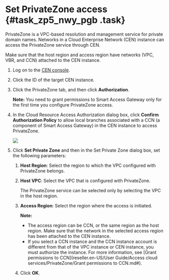 # Set PrivateZone access {#task_zp5_nwy_pgb .task}

PrivateZone is a VPC-based resolution and management service for private domain names. Networks in a Cloud Enterprise Network \(CEN\) instance can access the PrivateZone service through CEN.

Make sure that the host region and access region have networks \(VPC, VBR, and CCN\) attached to the CEN instance.

1.  Log on to the [CEN console](https://partners-intl.aliyun.com/login-required#/cbn).
2.  Click the ID of the target CEN instance.
3.  Click the PrivateZone tab, and then click **Authorization**. 

    **Note:** You need to grant permissions to Smart Access Gateway only for the first time you configure PrivateZone access.

4.  In the Cloud Resource Access Authorization dialog box, click **Confirm Authorization Policy** to allow local branches associated with a CCN \(a component of Smart Access Gateway\) in the CEN instance to access PrivateZone. 

    ![](http://static-aliyun-doc.oss-cn-hangzhou.aliyuncs.com/assets/img/122838/156527579938860_en-US.png)

5.  Click **Set Private Zone** and then in the Set Private Zone dialog box, set the following parameters: 
    1.  **Host Region**: Select the region to which the VPC configured with PrivateZone belongs.
    2.  **Host VPC**: Select the VPC that is configured with PrivateZone. 

        The PrivateZone service can be selected only by selecting the VPC in the host region.

    3.  **Access Region**: Select the region where the access is initiated. 

        **Note:** 

        -   The access region can be CCN, or the same region as the host region. Make sure that the network in the selected access region has been attached to the CEN instance.
        -   If you select a CCN instance and the CCN instance account is different from that of the VPC instance or CEN instance, you must authorize the instance. For more information, see [Grant permissions to CCN](reseller.en-US/User Guide/Access cloud services/PrivateZone/Grant permissions to CCN.md#).
    4.  Click **OK**.

